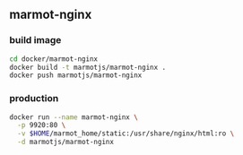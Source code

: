 ## marmot-nginx

### build image

```bash
cd docker/marmot-nginx
docker build -t marmotjs/marmot-nginx .
docker push marmotjs/marmot-nginx
```

### production

```bash
docker run --name marmot-nginx \
  -p 9920:80 \
  -v $HOME/marmot_home/static:/usr/share/nginx/html:ro \
  -d marmotjs/marmot-nginx
```
